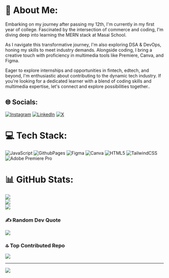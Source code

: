 # 💫 About Me:
Embarking on my journey after passing my 12th, I'm currently in my first year of college. Fascinated by the intersection of commerce and coding, I'm diving deep into learning the MERN stack at Masai School.

As I navigate this transformative journey, I'm also exploring DSA & DevOps, honing my skills to meet industry demands. Alongside coding, I bring a creative touch with proficiency in multimedia tools like Premiere, Canva, and Figma.

Eager to explore internships and opportunities in fintech, edtech, and beyond, I'm enthusiastic about contributing to the dynamic tech industry. If you're looking for a dedicated learner with a blend of coding skills and multimedia expertise, let's connect and explore possibilities together..


## 🌐 Socials:
[![Instagram](https://img.shields.io/badge/Instagram-%23E4405F.svg?logo=Instagram&logoColor=white)](https://instagram.com/bhanu_pratap_2119) [![LinkedIn](https://img.shields.io/badge/LinkedIn-%230077B5.svg?logo=linkedin&logoColor=white)](https://linkedin.com/in/bhanu-pratap-singh-bbb976257) [![X](https://img.shields.io/badge/X-black.svg?logo=X&logoColor=white)](https://x.com/BhanuFreelancer) 

# 💻 Tech Stack:
![JavaScript](https://img.shields.io/badge/javascript-%23323330.svg?style=flat&logo=javascript&logoColor=%23F7DF1E) ![GithubPages](https://img.shields.io/badge/github%20pages-121013?style=flat&logo=github&logoColor=white) ![Figma](https://img.shields.io/badge/figma-%23F24E1E.svg?style=flat&logo=figma&logoColor=white) ![Canva](https://img.shields.io/badge/Canva-%2300C4CC.svg?style=flat&logo=Canva&logoColor=white) ![HTML5](https://img.shields.io/badge/html5-%23E34F26.svg?style=flat&logo=html5&logoColor=white) ![TailwindCSS](https://img.shields.io/badge/tailwindcss-%2338B2AC.svg?style=flat&logo=tailwind-css&logoColor=white) ![Adobe Premiere Pro](https://img.shields.io/badge/Adobe%20Premiere%20Pro-9999FF.svg?style=flat&logo=Adobe%20Premiere%20Pro&logoColor=white)
# 📊 GitHub Stats:
![](https://github-readme-stats.vercel.app/api?username=Bhanupratapsingh21&theme=blue-green&hide_border=false&include_all_commits=true&count_private=true)<br/>
![](https://github-readme-streak-stats.herokuapp.com/?user=Bhanupratapsingh21&theme=blue-green&hide_border=false)<br/>
![](https://github-readme-stats.vercel.app/api/top-langs/?username=Bhanupratapsingh21&theme=blue-green&hide_border=false&include_all_commits=true&count_private=true&layout=compact)

### ✍️ Random Dev Quote
![](https://quotes-github-readme.vercel.app/api?type=horizontal&theme=radical)

### 🔝 Top Contributed Repo
![](https://github-contributor-stats.vercel.app/api?username=Bhanupratapsingh21&limit=5&theme=dark&combine_all_yearly_contributions=true)

---
[![](https://visitcount.itsvg.in/api?id=Bhanupratapsingh21&icon=2&color=3)](https://visitcount.itsvg.in)

<!-- Proudly created with GPRM ( https://gprm.itsvg.in ) -->

